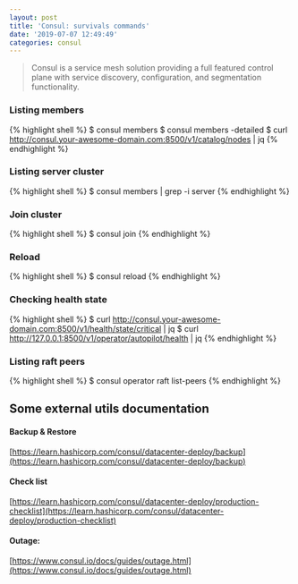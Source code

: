 ```yaml
---
layout: post
title: 'Consul: survivals commands'
date: '2019-07-07 12:49:49'
categories: consul
---
```


> Consul is a service mesh solution providing a full featured control plane with service discovery, configuration, and segmentation functionality.

### Listing members

{% highlight shell %}
    $ consul members
    $ consul members -detailed
    $ curl http://consul.your-awesome-domain.com:8500/v1/catalog/nodes | jq
{% endhighlight %}

### Listing server cluster

{% highlight shell %}
    $ consul members | grep -i server
{% endhighlight %}

### Join cluster

{% highlight shell %}
    $ consul join <ip>
{% endhighlight %}

### Reload

{% highlight shell %}
    $ consul reload
{% endhighlight %}

### Checking health state

{% highlight shell %}
    $ curl http://consul.your-awesome-domain.com:8500/v1/health/state/critical | jq
    $ curl http://127.0.0.1:8500/v1/operator/autopilot/health | jq
{% endhighlight %}

###  Listing raft peers

{% highlight shell %}
    $ consul operator raft list-peers
{% endhighlight %}

## Some external utils documentation

#### Backup & Restore

[https://learn.hashicorp.com/consul/datacenter-deploy/backup](https://learn.hashicorp.com/consul/datacenter-deploy/backup)

#### Check list

[https://learn.hashicorp.com/consul/datacenter-deploy/production-checklist](https://learn.hashicorp.com/consul/datacenter-deploy/production-checklist)

#### Outage:

[https://www.consul.io/docs/guides/outage.html](https://www.consul.io/docs/guides/outage.html)

